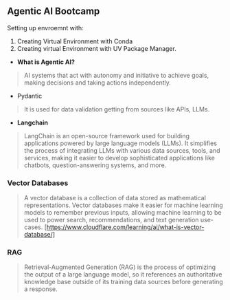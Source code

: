 ## Agentic AI Bootcamp

Setting up envroemnt with:
1. Creating Virtual Environment with Conda
2. Creating virtual Environment with UV Package Manager. 

- **What is Agentic AI?**
> AI systems that act with autonomy and initiative to achieve goals, making decisions and taking actions independently.

- Pydantic
> It is used for data validation getting from sources like APIs, LLMs. 

- **Langchain**
> LangChain is an open-source framework used for building applications powered by large language models (LLMs). It simplifies the process of integrating LLMs with various data sources, tools, and services, making it easier to develop sophisticated applications like chatbots, question-answering systems, and more. 

### **Vector Databases**

>A vector database is a collection of data stored as mathematical representations. Vector databases make it easier for machine learning models to remember previous inputs, allowing machine learning to be used to power search, recommendations, and text generation use-cases. [https://www.cloudflare.com/learning/ai/what-is-vector-database/]

### **RAG**
>Retrieval-Augmented Generation (RAG) is the process of optimizing the output of a large language model, so it references an authoritative knowledge base outside of its training data sources before generating a response. 

